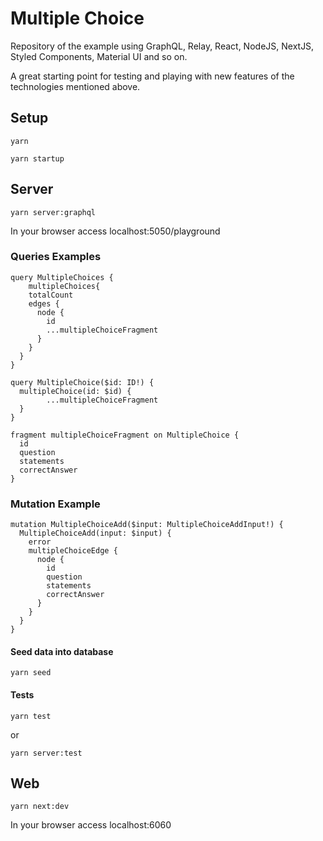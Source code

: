 # Multiple Choice

Repository of the example using GraphQL, Relay, React, NodeJS, NextJS, Styled Components, Material UI and so on.

A great starting point for testing and playing with new features of the technologies mentioned above.

## Setup

```
yarn
```

```
yarn startup
```

## Server

```
yarn server:graphql
```

In your browser access localhost:5050/playground

### Queries Examples

```
query MultipleChoices {
	multipleChoices{
    totalCount
    edges {
      node {
        id
        ...multipleChoiceFragment
      }
    }
  }
}

query MultipleChoice($id: ID!) {
  multipleChoice(id: $id) {
		...multipleChoiceFragment
  }
}

fragment multipleChoiceFragment on MultipleChoice {
  id
  question
  statements
  correctAnswer
}
```

### Mutation Example

```
mutation MultipleChoiceAdd($input: MultipleChoiceAddInput!) {
  MultipleChoiceAdd(input: $input) {
    error
    multipleChoiceEdge {
      node {
        id
        question
        statements
        correctAnswer
      }
    }
  }
}
```

#### Seed data into database

```
yarn seed
```

#### Tests

```
yarn test
```

or

```
yarn server:test
```

## Web

```
yarn next:dev
```

In your browser access localhost:6060

